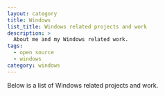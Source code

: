```yaml
---
layout: category
title: Windows
list_title: Windows related projects and work
description: >
  About me and my Windows related work.
tags:
  - open source
  - windows
category: windows
---
```


Below is a list of Windows related projects and work.
